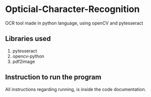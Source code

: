 # Opticial-Character-Recognition
OCR tool made in python language, using openCV and pytesseract

## Libraries used
1. pytesseract
2. opencv-python
3. pdf2image


## Instruction to run the program
All instructions regarding running, is inside the code documentation.
